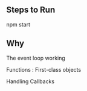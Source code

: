 ## Steps to Run 

npm start

## Why

The event loop working
 
Functions : First-class objects

Handling Callbacks